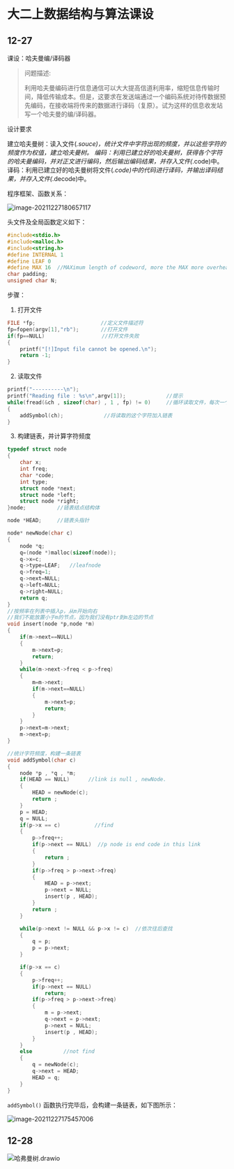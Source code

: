 

# 大二上数据结构与算法课设

## 12-27

课设：哈夫曼编/译码器

> 问题描述:
>
> 利用哈夫曼编码进行信息通信可以大大提高信道利用率，缩短信息传输时间，降低传输成本。但是，这要求在发送端通过一个编码系统对待传数据预先编码，在接收端将传来的数据进行译码（复原）。试为这样的信息收发站写一个哈夫曼的编/译码器。

设计要求

建立哈夫曼树：读入文件(*.souce)，统计文件中字符出现的频度，并以这些字符的频度作为权值，建立哈夫曼树。
编码：利用已建立好的哈夫曼树，获得各个字符的哈夫曼编码，并对正文进行编码，然后输出编码结果，并存入文件(*.code)中。
译码：利用已建立好的哈夫曼树将文件(*.code)中的代码进行译码，并输出译码结果，并存入文件(*.decode)中。

程序框架、函数关系：

![image-20211227180657117](/home/erfenjiao/.config/Typora/typora-user-images/image-20211227180657117.png)

头文件及全局函数定义如下：

```c++
#include<stdio.h>
#include<malloc.h>
#include<string.h>
#define INTERNAL 1
#define LEAF 0
#define MAX 16	//MAXimum length of codeword, more the MAX more overhead
char padding;
unsigned char N;
```



步骤：

1. 打开文件

```c++
FILE *fp;                     //定义文件描述符
fp=fopen(argv[1],"rb");       //打开文件
if(fp==NULL)　　　　　          //打开文件失败
{
    printf("[!]Input file cannot be opened.\n");
    return -1;
}
```

2. 读取文件

```c++
printf("----------\n");
printf("Reading file : %s\n",argv[1]);             //提示
while(fread(&ch , sizeof(char) , 1 , fp) != 0)     //循环读取文件，每次一个字符
{
    addSymbol(ch);             //将读取的这个字符加入链表
}
```

3.  构建链表，并计算字符频度

```c++
typedef struct node
{
	char x;
	int freq;
	char *code;
	int type;
	struct node *next;
	struct node *left;
	struct node *right;
}node;          //链表结点结构体

node *HEAD;     //链表头指针

node* newNode(char c)
{
	node *q;
	q=(node *)malloc(sizeof(node));
	q->x=c;
	q->type=LEAF;	//leafnode
	q->freq=1;
	q->next=NULL;
	q->left=NULL;
	q->right=NULL;
	return q;
}
//按频率在列表中插入p，从m开始向右
//我们不能放置小于m的节点，因为我们没有ptr到m左边的节点
void insert(node *p,node *m)
{
	if(m->next==NULL)
	{  
		m->next=p; 
		return;
	}
	while(m->next->freq < p->freq)
	{  
		m=m->next;
	    if(m->next==NULL)
	    { 
			m->next=p; 
			return; 
		}
	}
  	p->next=m->next;
  	m->next=p;
}

//统计字符频度，构建一条链表
void addSymbol(char c)
{
	node *p , *q , *m;
	if(HEAD == NULL)      //link is null , newNode.
	{
		HEAD = newNode(c);
		return ;
	}
	p = HEAD;
	q = NULL;
	if(p->x == c)           //find
	{
		p->freq++;          
		if(p->next == NULL)  //p node is end code in this link
		{
			return ;
		}
		if(p->freq > p->next->freq)  
		{
			HEAD = p->next;
			p->next = NULL;
			insert(p , HEAD);
		}
		return ;
	}

	while(p->next != NULL && p->x != c)  //依次往后查找
	{
		q = p;
		p = p->next;
	}

	if(p->x == c)
	{
		p->freq++;
        if(p->next == NULL)
			return;	
		if(p->freq > p->next->freq)
		{
			m = p->next;
			q->next = p->next;
			p->next = NULL;
			insert(p , HEAD);
		}
	}
	else          //not find
	{
		q = newNode(c);
		q->next = HEAD;
		HEAD = q;
	}
}
```

``addSymbol()`` 函数执行完毕后，会构建一条链表，如下图所示：

![image-20211227175457006](/home/erfenjiao/.config/Typora/typora-user-images/image-20211227175457006.png)

## 12-28



![哈弗曼树.drawio](/home/erfenjiao/Pictures/哈弗曼树.drawio.png)
